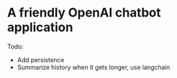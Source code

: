 # A friendly OpenAI chatbot application

Todo:

- Add persistence
- Summarize history when it gets longer, use langchain
